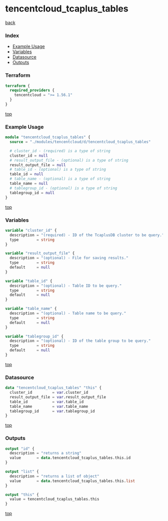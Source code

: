 # tencentcloud_tcaplus_tables

[back](../tencentcloud.md)

### Index

- [Example Usage](#example-usage)
- [Variables](#variables)
- [Datasource](#datasource)
- [Outputs](#outputs)

### Terraform

```terraform
terraform {
  required_providers {
    tencentcloud = ">= 1.56.1"
  }
}
```

[top](#index)

### Example Usage

```terraform
module "tencentcloud_tcaplus_tables" {
  source = "./modules/tencentcloud/d/tencentcloud_tcaplus_tables"

  # cluster_id - (required) is a type of string
  cluster_id = null
  # result_output_file - (optional) is a type of string
  result_output_file = null
  # table_id - (optional) is a type of string
  table_id = null
  # table_name - (optional) is a type of string
  table_name = null
  # tablegroup_id - (optional) is a type of string
  tablegroup_id = null
}
```

[top](#index)

### Variables

```terraform
variable "cluster_id" {
  description = "(required) - ID of the TcaplusDB cluster to be query."
  type        = string
}

variable "result_output_file" {
  description = "(optional) - File for saving results."
  type        = string
  default     = null
}

variable "table_id" {
  description = "(optional) - Table ID to be query."
  type        = string
  default     = null
}

variable "table_name" {
  description = "(optional) - Table name to be query."
  type        = string
  default     = null
}

variable "tablegroup_id" {
  description = "(optional) - ID of the table group to be query."
  type        = string
  default     = null
}
```

[top](#index)

### Datasource

```terraform
data "tencentcloud_tcaplus_tables" "this" {
  cluster_id         = var.cluster_id
  result_output_file = var.result_output_file
  table_id           = var.table_id
  table_name         = var.table_name
  tablegroup_id      = var.tablegroup_id
}
```

[top](#index)

### Outputs

```terraform
output "id" {
  description = "returns a string"
  value       = data.tencentcloud_tcaplus_tables.this.id
}

output "list" {
  description = "returns a list of object"
  value       = data.tencentcloud_tcaplus_tables.this.list
}

output "this" {
  value = tencentcloud_tcaplus_tables.this
}
```

[top](#index)